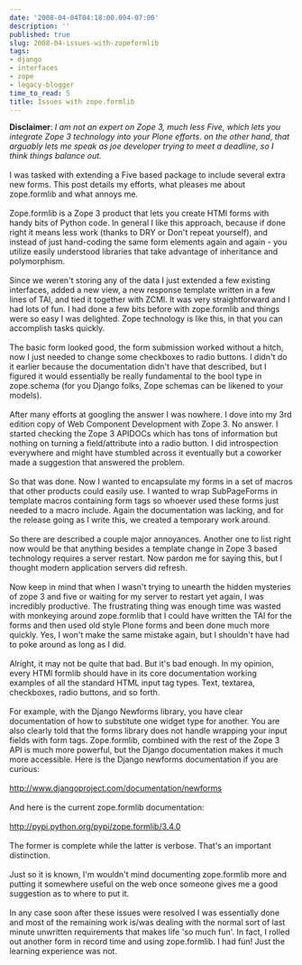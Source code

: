 ```yaml
---
date: '2008-04-04T04:18:00.004-07:00'
description: ''
published: true
slug: 2008-04-issues-with-zopeformlib
tags:
- django
- interfaces
- zope
- legacy-blogger
time_to_read: 5
title: Issues with zope.formlib
---
```


<span style="font-weight: bold;">Disclaimer</span>:  <span style="font-style: italic;">I am not an expert on Zope 3, much less Five, which lets you integrate Zope 3 technology into your Plone efforts.  on the other hand, that arguably lets me speak as joe developer trying to meet a deadline, so I think things balance out.</span><br /><br />I was tasked with extending a Five based package to include several extra new forms.  This post details my efforts, what pleases me about zope.formlib and what annoys me.<br /><br />Zope.formlib is a Zope 3 product that lets you create HTMl forms with handy bits of Python code.  In general I like this approach, because if done right it means less work (thanks to DRY or Don't repeat yourself), and instead of just hand-coding the same form elements again and again - you utilize easily understood libraries that take advantage of inheritance and polymorphism.<br /><br />Since we weren't storing any of the data I just extended a few existing interfaces, added a new view, a new response template written in a few lines of TAl, and tied it together with ZCMl.  It was very straightforward and I had lots of fun.  I had done a few bits before with zope.formlib and things were so easy I was delighted.  Zope technology is like this, in that you can accomplish tasks quickly.<br /><br />The basic form looked good, the form submission worked without a hitch, now I just needed to change some checkboxes to radio buttons.  I didn't do it earlier because the documentation didn't have that described, but I figured it would essentially be really fundamental to the bool type in zope.schema (for you Django folks, Zope schemas can be likened to your models).<br /><br />After many efforts at googling the answer I was nowhere.  I dove into my 3rd edition copy of Web Component Development with Zope 3.  No answer.  I started checking the Zope 3 APIDOCs which has tons of information but nothing on turning a field/attribute into a radio button.  I did introspection everywhere and might have stumbled across it eventually but a coworker made a suggestion that answered the problem.<br /><br />So that was done.  Now I wanted to encapsulate my forms in a set of macros that other products could easily use.  I wanted to wrap SubPageForms in template macros containing form tags so whoever used these forms just needed to a macro include.  Again the documentation was lacking, and for the release going as I write this, we created a temporary work around.<br /><br />So there are described a couple major annoyances.  Another one to list right now would be that anything besides a template change in Zope 3 based technology requires a server restart.  Now pardon me for saying this, but I thought modern application servers did refresh.<br /><br />Now keep in mind that when I wasn't trying to unearth the hidden mysteries of zope 3 and five or waiting for my server to restart yet again, I was incredibly productive.  The frustrating thing was enough time was wasted with monkeying around zope.formlib  that I could have written the TAl for the forms and then used old style Plone forms and been done much more quickly.  Yes, I won't make the same mistake again, but I shouldn't have had to poke around as long as I did.<br /><br />Alright, it may not be quite that bad.  But it's bad enough.  In my opinion, every HTMl formlib should have in its core documentation working examples of all the standard HTML input tag types.  Text, textarea, checkboxes, radio buttons, and so forth.<br /><br />For example, with the Django Newforms library, you have clear documentation of how to substitute one widget type for another.  You are also clearly told that the forms library does not handle wrapping your input fields with form tags.  Zope.formlib, combined with the rest of the Zope 3 API is much more powerful, but the Django documentation makes it much more accessible.  Here is the Django newforms documentation if you are curious:<br /><br /><a href="http://www.djangoproject.com/documentation/newforms">http://www.djangoproject.com/documentation/newforms</a><br /><br />And here is the current zope.formlib documentation:<br /><br /><a href="http://pypi.python.org/pypi/zope.formlib/3.4.0">http://pypi.python.org/pypi/zope.formlib/3.4.0</a><br /><br />The former is complete while the latter is verbose.  That's an important distinction.<br /><br />Just so it is known, I'm wouldn't mind documenting zope.formlib more and putting it somewhere useful on the web once someone gives me a good suggestion as to where to put it.<br /><br />In any case soon after these issues were resolved I was essentially done and most of the remaining work is/was dealing with the normal sort of last minute unwritten requirements that makes life 'so much fun'.  In fact, I rolled out another form in record time and using zope.formlib.  I had fun!   Just the learning experience was not.